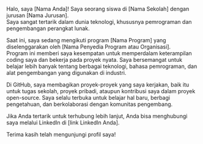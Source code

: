 Halo, saya [Nama Anda]! Saya seorang siswa di [Nama Sekolah] dengan jurusan [Nama Jurusan]. <BR>Saya sangat tertarik dalam dunia teknologi, khususnya pemrograman dan pengembangan perangkat lunak.

Saat ini, saya sedang mengikuti program [Nama Program] yang diselenggarakan oleh [Nama Penyedia Program atau Organisasi]. <BR>Program ini memberi saya kesempatan untuk memperdalam keterampilan coding saya dan bekerja pada proyek nyata. Saya bersemangat untuk belajar lebih banyak tentang berbagai teknologi, bahasa pemrograman, dan alat pengembangan yang digunakan di industri.

Di GitHub, saya membagikan proyek-proyek yang saya kerjakan, baik itu untuk tugas sekolah, proyek pribadi, ataupun kontribusi saya dalam proyek open-source. Saya selalu terbuka untuk belajar hal baru, berbagi pengetahuan, dan berkolaborasi dengan komunitas pengembang.

Jika Anda tertarik untuk terhubung lebih lanjut, Anda bisa menghubungi saya melalui LinkedIn di [link LinkedIn Anda].

Terima kasih telah mengunjungi profil saya!
